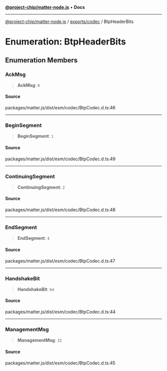 [**@project-chip/matter-node.js**](../../../README.md) • **Docs**

***

[@project-chip/matter-node.js](../../../modules.md) / [exports/codec](../README.md) / BtpHeaderBits

# Enumeration: BtpHeaderBits

## Enumeration Members

### AckMsg

> **AckMsg**: `8`

#### Source

packages/matter.js/dist/esm/codec/BtpCodec.d.ts:46

***

### BeginSegment

> **BeginSegment**: `1`

#### Source

packages/matter.js/dist/esm/codec/BtpCodec.d.ts:49

***

### ContinuingSegment

> **ContinuingSegment**: `2`

#### Source

packages/matter.js/dist/esm/codec/BtpCodec.d.ts:48

***

### EndSegment

> **EndSegment**: `4`

#### Source

packages/matter.js/dist/esm/codec/BtpCodec.d.ts:47

***

### HandshakeBit

> **HandshakeBit**: `64`

#### Source

packages/matter.js/dist/esm/codec/BtpCodec.d.ts:44

***

### ManagementMsg

> **ManagementMsg**: `32`

#### Source

packages/matter.js/dist/esm/codec/BtpCodec.d.ts:45
